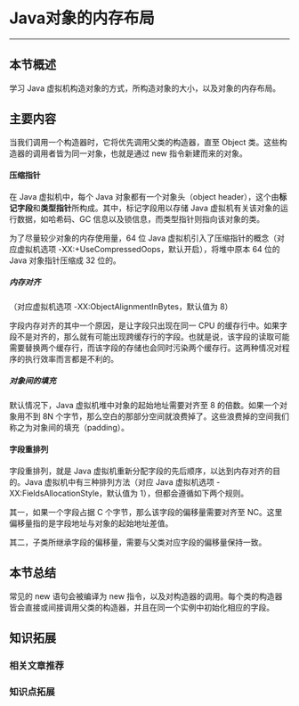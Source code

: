 # Java对象的内存布局

------

## 本节概述

学习 Java 虚拟机构造对象的方式，所构造对象的大小，以及对象的内存布局。

## 主要内容



当我们调用一个构造器时，它将优先调用父类的构造器，直至 Object 类。这些构造器的调用者皆为同一对象，也就是通过 new 指令新建而来的对象。

#### 压缩指针

在 Java 虚拟机中，每个 Java 对象都有一个对象头（object header），这个由**标记字段**和**类型指针**所构成。其中，标记字段用以存储 Java 虚拟机有关该对象的运行数据，如哈希码、GC 信息以及锁信息，而类型指针则指向该对象的类。

为了尽量较少对象的内存使用量，64 位 Java 虚拟机引入了压缩指针的概念（对应虚拟机选项 -XX:+UseCompressedOops，默认开启），将堆中原本 64 位的 Java 对象指针压缩成 32 位的。



##### 内存对齐

（对应虚拟机选项 -XX:ObjectAlignmentInBytes，默认值为 8）

字段内存对齐的其中一个原因，是让字段只出现在同一 CPU 的缓存行中。如果字段不是对齐的，那么就有可能出现跨缓存行的字段。也就是说，该字段的读取可能需要替换两个缓存行，而该字段的存储也会同时污染两个缓存行。这两种情况对程序的执行效率而言都是不利的。

##### 对象间的填充

默认情况下，Java 虚拟机堆中对象的起始地址需要对齐至 8 的倍数。如果一个对象用不到 8N 个字节，那么空白的那部分空间就浪费掉了。这些浪费掉的空间我们称之为对象间的填充（padding）。



#### 字段重排列

字段重排列，就是 Java 虚拟机重新分配字段的先后顺序，以达到内存对齐的目的。Java 虚拟机中有三种排列方法（对应 Java 虚拟机选项 -XX:FieldsAllocationStyle，默认值为 1），但都会遵循如下两个规则。

其一，如果一个字段占据 C 个字节，那么该字段的偏移量需要对齐至 NC。这里偏移量指的是字段地址与对象的起始地址差值。

其二，子类所继承字段的偏移量，需要与父类对应字段的偏移量保持一致。









## 本节总结

常见的 new 语句会被编译为 new 指令，以及对构造器的调用。每个类的构造器皆会直接或间接调用父类的构造器，并且在同一个实例中初始化相应的字段。











## 知识拓展

### 相关文章推荐

### 知识点拓展

